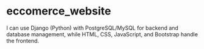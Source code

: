 # eccomerce_website
I can use Django (Python) with PostgreSQL/MySQL for backend and database management, while HTML, CSS, JavaScript, and Bootstrap handle the frontend.
